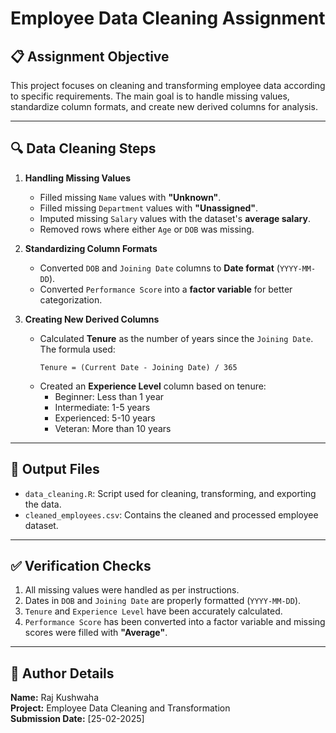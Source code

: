 # Employee Data Cleaning Assignment

## 📋 Assignment Objective
This project focuses on cleaning and transforming employee data according to specific requirements. The main goal is to handle missing values, standardize column formats, and create new derived columns for analysis.

---

## 🔍 Data Cleaning Steps

1. **Handling Missing Values**
   - Filled missing `Name` values with **"Unknown"**.
   - Filled missing `Department` values with **"Unassigned"**.
   - Imputed missing `Salary` values with the dataset's **average salary**.
   - Removed rows where either `Age` or `DOB` was missing.

2. **Standardizing Column Formats**
   - Converted `DOB` and `Joining Date` columns to **Date format** (`YYYY-MM-DD`).
   - Converted `Performance Score` into a **factor variable** for better categorization.

3. **Creating New Derived Columns**
   - Calculated **Tenure** as the number of years since the `Joining Date`. The formula used:
     ```
     Tenure = (Current Date - Joining Date) / 365
     ```
   - Created an **Experience Level** column based on tenure:
     - Beginner: Less than 1 year
     - Intermediate: 1-5 years
     - Experienced: 5-10 years
     - Veteran: More than 10 years

---

## 📂 Output Files

- `data_cleaning.R`: Script used for cleaning, transforming, and exporting the data.
- `cleaned_employees.csv`: Contains the cleaned and processed employee dataset.

---

## ✅ Verification Checks

1. All missing values were handled as per instructions.
2. Dates in `DOB` and `Joining Date` are properly formatted (`YYYY-MM-DD`).
3. `Tenure` and `Experience Level` have been accurately calculated.
4. `Performance Score` has been converted into a factor variable and missing scores were filled with **"Average"**.

---

## 🔗 Author Details

**Name:** Raj Kushwaha  
**Project:** Employee Data Cleaning and Transformation  
**Submission Date:** [25-02-2025]

